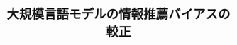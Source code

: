 ---
title: 大規模言語モデルの情報推薦バイアスの較正
layout: post
has_content: false
venue: "The 38th Annual Conference of the Japanese Society for Artificial Intelligence: JSAI2024"
authors:
  - "熊谷雄介"
  - "*伊藤郁海"
  - "*鴨田豪"
  - "横井祥 (* Equal contribution)"
year: 2024
month: 5
links:
  - name: "Abstract"
    url: "https://www.jstage.jst.go.jp/article/pjsai/JSAI2024/0/JSAI2024_3F1GS1003/_article/-char/ja"
    type: "normal"
  - name: "Conference"
    url: "https://www.ai-gakkai.or.jp/jsai2024/"
    type: "normal"
---